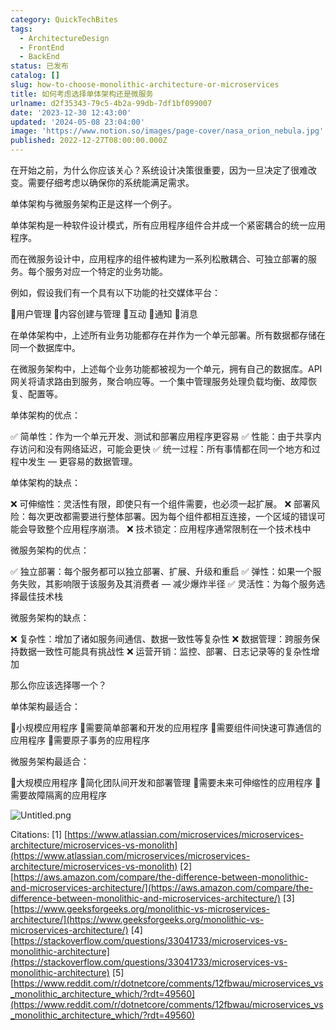 ```yaml
---
category: QuickTechBites
tags:
  - ArchitectureDesign
  - FrontEnd
  - BackEnd
status: 已发布
catalog: []
slug: how-to-choose-monolithic-architecture-or-microservices
title: 如何考虑选择单体架构还是微服务
urlname: d2f35343-79c5-4b2a-99db-7df1bf099007
date: '2023-12-30 12:43:00'
updated: '2024-05-08 23:04:00'
image: 'https://www.notion.so/images/page-cover/nasa_orion_nebula.jpg'
published: 2022-12-27T08:00:00.000Z
---
```


在开始之前，为什么你应该关心？系统设计决策很重要，因为一旦决定了很难改变。需要仔细考虑以确保你的系统能满足需求。


单体架构与微服务架构正是这样一个例子。


单体架构是一种软件设计模式，所有应用程序组件合并成一个紧密耦合的统一应用程序。


而在微服务设计中，应用程序的组件被构建为一系列松散耦合、可独立部署的服务。每个服务对应一个特定的业务功能。


例如，假设我们有一个具有以下功能的社交媒体平台：


🔸用户管理
🔸内容创建与管理
🔸互动
🔸通知
🔸消息


在单体架构中，上述所有业务功能都存在并作为一个单元部署。所有数据都存储在同一个数据库中。


在微服务架构中，上述每个业务功能都被视为一个单元，拥有自己的数据库。API 网关将请求路由到服务，聚合响应等。一个集中管理服务处理负载均衡、故障恢复、配置等。


单体架构的优点：


✅ 简单性：作为一个单元开发、测试和部署应用程序更容易
✅ 性能：由于共享内存访问和没有网络延迟，可能会更快
✅ 统一过程：所有事情都在同一个地方和过程中发生 — 更容易的数据管理。


单体架构的缺点：


❌ 可伸缩性：灵活性有限，即使只有一个组件需要，也必须一起扩展。
❌ 部署风险：每次更改都需要进行整体部署。因为每个组件都相互连接，一个区域的错误可能会导致整个应用程序崩溃。
❌ 技术锁定：应用程序通常限制在一个技术栈中


微服务架构的优点：


✅ 独立部署：每个服务都可以独立部署、扩展、升级和重启
✅ 弹性：如果一个服务失败，其影响限于该服务及其消费者 — 减少爆炸半径
✅ 灵活性：为每个服务选择最佳技术栈


微服务架构的缺点：


❌ 复杂性：增加了诸如服务间通信、数据一致性等复杂性
❌ 数据管理：跨服务保持数据一致性可能具有挑战性
❌ 运营开销：监控、部署、日志记录等的复杂性增加


那么你应该选择哪一个？


单体架构最适合：


🔹小规模应用程序
🔹需要简单部署和开发的应用程序
🔹需要组件间快速可靠通信的应用程序
🔹需要原子事务的应用程序


微服务架构最适合：


🔸大规模应用程序
🔸简化团队间开发和部署管理
🔸需要未来可伸缩性的应用程序
🔸需要故障隔离的应用程序


![Untitled.png](https://prod-files-secure.s3.us-west-2.amazonaws.com/5d24fe63-e567-4804-86f9-9fdc62e13082/8d149051-cc00-4198-a3d7-e00805eb8f9e/Untitled.png?X-Amz-Algorithm=AWS4-HMAC-SHA256&X-Amz-Content-Sha256=UNSIGNED-PAYLOAD&X-Amz-Credential=ASIAZI2LB4666UGMWGEL%2F20250303%2Fus-west-2%2Fs3%2Faws4_request&X-Amz-Date=20250303T213655Z&X-Amz-Expires=3600&X-Amz-Security-Token=IQoJb3JpZ2luX2VjEKX%2F%2F%2F%2F%2F%2F%2F%2F%2F%2FwEaCXVzLXdlc3QtMiJHMEUCIHfjjIaXy5fHjauo9h4ycWcJJJqMbVvcTgpD%2FquFmdrpAiEAqVK0nuyIAfoAM9xZsOUSndP%2Fn2E3HANNwHCxY2Em1l4qiAQI3v%2F%2F%2F%2F%2F%2F%2F%2F%2F%2FARAAGgw2Mzc0MjMxODM4MDUiDPkrkM4EvtuwqYKvdircA7WBbds92SzqUezNpCNcUgbku8%2BwCp6HbVTKNrQZqfsY%2FvIvGbjS%2BwNI2yFSjvm%2Be39OAtBZZuPaprKzkRgxED6RZZfk0WJbA1%2FwxbO2hoUkXiA4I70Gx6FWLyzSVSi2h2JfmKhFDQF98WpWJztWq0wodvbYEGR7KoE1qatS6GVd7DNI1MhRHPmwZqFJRUrNAbnd1aIJ1C%2BT3DLGVCH4UC29lFEk1lsFzuTVxRW8wD4gNQ1saP9gsteEQ6%2F7AId1AHJrCi7bVdMDwh1S5F5cshn%2BaOcmC%2Bn7LujlQvI0%2BCRbFBfRIXFnYChl3ef1fReMd%2F1tK8FJpdkp5MRvJ1X99BtKPXth0tRT6cxsW8BllgoqA6%2BV%2F18SumYg7B7hZcUuM9PVSWunHsWUjsgH8unRUcQgUQM1BAxxzFzls3%2FXh%2FchCcpvewuLAtEoIEYYYgMFoLV1AnRluRnpR33%2FX2HtMe9px4CZisAFZjPXxxeiAouaHVpg1zsHnjfQHtlx3q%2FBY6sy1brcy3uL5yzdtIcfPH16hTU8UqbZyeiseSZaH%2BPrtIif9tmyhNCC3iMF75GOClhGc9%2FBWjKr9MKUvfxroDP4g5yxRPWhmxSsMK877bmlptJySx9HoH%2FkeQtlMLu3mL4GOqUBcYSbIa9L6O0YXGyzwoNtaZWzXunyylwMjZVr6pVSPA6Bj%2BJnxdECBIGJoJrdBxI5UrNOD3zZjMwM7MfYVFh2wo4svVLAKzQbb4Ukjh9XfSJPMRggrZursXjHXebHZQSPfdUXlADRnAW4cXf9VIMXSIPBnBwnjiihUWamogs7v423RZKp06QIq2JOPxahcqmeEFuIFfnCDAZcVuFF5BeYjujswSwI&X-Amz-Signature=eaabe3fd2ef51d2a133cde87f23f80c8ca582b0b36b1fd839b66163a596be38d&X-Amz-SignedHeaders=host&x-id=GetObject)


Citations:
[1] [https://www.atlassian.com/microservices/microservices-architecture/microservices-vs-monolith](https://www.atlassian.com/microservices/microservices-architecture/microservices-vs-monolith)
[2] [https://aws.amazon.com/compare/the-difference-between-monolithic-and-microservices-architecture/](https://aws.amazon.com/compare/the-difference-between-monolithic-and-microservices-architecture/)
[3] [https://www.geeksforgeeks.org/monolithic-vs-microservices-architecture/](https://www.geeksforgeeks.org/monolithic-vs-microservices-architecture/)
[4] [https://stackoverflow.com/questions/33041733/microservices-vs-monolithic-architecture](https://stackoverflow.com/questions/33041733/microservices-vs-monolithic-architecture)
[5] [https://www.reddit.com/r/dotnetcore/comments/12fbwau/microservices_vs_monolithic_architecture_which/?rdt=49560](https://www.reddit.com/r/dotnetcore/comments/12fbwau/microservices_vs_monolithic_architecture_which/?rdt=49560)

